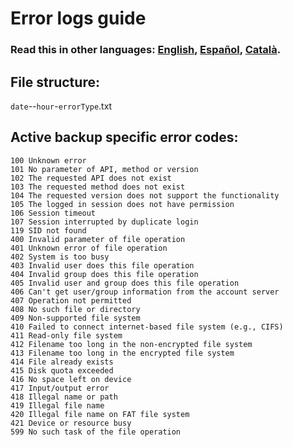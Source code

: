 # Error logs guide

### **Read this in other languages: [English](README.md), [Español](README.ES-es.md), [Català](README.CA-ca.md).**

## File structure:
``date``--``hour``-``errorType``.txt

## Active backup specific error codes:
```
100 Unknown error
101 No parameter of API, method or version
102 The requested API does not exist
103 The requested method does not exist
104 The requested version does not support the functionality
105 The logged in session does not have permission
106 Session timeout
107 Session interrupted by duplicate login
119 SID not found
400 Invalid parameter of file operation
401 Unknown error of file operation
402 System is too busy
403 Invalid user does this file operation
404 Invalid group does this file operation
405 Invalid user and group does this file operation
406 Can't get user/group information from the account server
407 Operation not permitted
408 No such file or directory
409 Non-supported file system
410 Failed to connect internet-based file system (e.g., CIFS)
411 Read-only file system
412 Filename too long in the non-encrypted file system
413 Filename too long in the encrypted file system
414 File already exists
415 Disk quota exceeded
416 No space left on device
417 Input/output error
418 Illegal name or path
419 Illegal file name
420 Illegal file name on FAT file system
421 Device or resource busy
599 No such task of the file operation
```